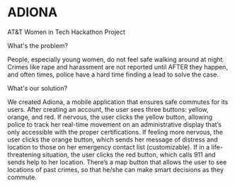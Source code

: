 # ADIONA
AT&amp;T Women in Tech Hackathon Project

What's the problem?

People, especially young women, do not feel safe walking around at night. 
Crimes like rape and harassment are not reported until AFTER they happen, and often times, police have a hard time finding a lead to solve the case.

What's our solution?

We created Adiona, a mobile application that ensures safe commutes for its users. After creating an account, the user sees three buttons: yellow, orange, and red. If nervous, the user clicks the yellow button, allowing police to track her real-time movement on an administrative display that’s only accessible with the proper certifications. If feeling more nervous, the user clicks the orange button, which sends her message of distress and location to those on her emergency contact list (customizable). If in a life-threatening situation, the user clicks the red button, which calls 911 and sends help to her location. There’s a map button that allows the user to see locations of past crimes, so that he/she can make smart decisions as they commute.  
